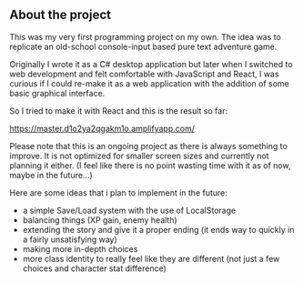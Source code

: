 ## About the project

This was my very first programming project on my own.
The idea was to replicate an old-school console-input based pure text adventure game. 

Originally I wrote it as a C# desktop application but later when I switched to web development and felt comfortable with JavaScript and React, I was curious if I could re-make it as a web application with the addition of some basic graphical interface.

So I tried to make it with React and this is the result so far:

https://master.d1o2ya2qgakm1o.amplifyapp.com/

Please note that this is an ongoing project as there is always something to improve.
It is not optimized for smaller screen sizes and currently not planning it either. (I feel like there is no point wasting time with it as of now, maybe in the future...)


Here are some ideas that i plan to implement in the future:
- a simple Save/Load system with the use of LocalStorage
- balancing things (XP gain, enemy health)
- extending the story and give it a proper ending (it ends way to quickly in a fairly unsatisfying way)
- making more in-depth choices
- more class identity to really feel like they are different (not just a few choices and character stat difference)